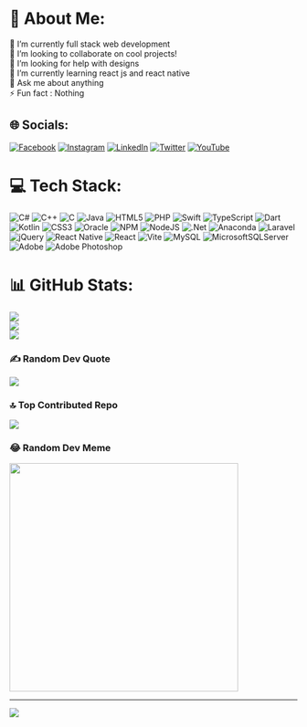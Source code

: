 # 💫 About Me:
🔭 I’m currently full stack web development<br>👯 I’m looking to collaborate on cool projects!<br>🤝 I’m looking for help with designs<br>🌱 I’m currently learning react js and react native<br>💬 Ask me about anything<br>⚡ Fun fact : Nothing


## 🌐 Socials:
[![Facebook](https://img.shields.io/badge/Facebook-%231877F2.svg?logo=Facebook&logoColor=white)](https://facebook.com/marco.dave.5268) [![Instagram](https://img.shields.io/badge/Instagram-%23E4405F.svg?logo=Instagram&logoColor=white)](https://instagram.com/marcodave_) [![LinkedIn](https://img.shields.io/badge/LinkedIn-%230077B5.svg?logo=linkedin&logoColor=white)](https://linkedin.com/in/marco-davincent) [![Twitter](https://img.shields.io/badge/Twitter-%231DA1F2.svg?logo=Twitter&logoColor=white)](https://twitter.com/MarcoDave10) [![YouTube](https://img.shields.io/badge/YouTube-%23FF0000.svg?logo=YouTube&logoColor=white)](https://youtube.com/@@marcodave2809) 

# 💻 Tech Stack:
![C#](https://img.shields.io/badge/c%23-%23239120.svg?style=for-the-badge&logo=c-sharp&logoColor=white) ![C++](https://img.shields.io/badge/c++-%2300599C.svg?style=for-the-badge&logo=c%2B%2B&logoColor=white) ![C](https://img.shields.io/badge/c-%2300599C.svg?style=for-the-badge&logo=c&logoColor=white) ![Java](https://img.shields.io/badge/java-%23ED8B00.svg?style=for-the-badge&logo=openjdk&logoColor=white) ![HTML5](https://img.shields.io/badge/html5-%23E34F26.svg?style=for-the-badge&logo=html5&logoColor=white) ![PHP](https://img.shields.io/badge/php-%23777BB4.svg?style=for-the-badge&logo=php&logoColor=white) ![Swift](https://img.shields.io/badge/swift-F54A2A?style=for-the-badge&logo=swift&logoColor=white) ![TypeScript](https://img.shields.io/badge/typescript-%23007ACC.svg?style=for-the-badge&logo=typescript&logoColor=white) ![Dart](https://img.shields.io/badge/dart-%230175C2.svg?style=for-the-badge&logo=dart&logoColor=white) ![Kotlin](https://img.shields.io/badge/kotlin-%237F52FF.svg?style=for-the-badge&logo=kotlin&logoColor=white) ![CSS3](https://img.shields.io/badge/css3-%231572B6.svg?style=for-the-badge&logo=css3&logoColor=white) ![Oracle](https://img.shields.io/badge/Oracle-F80000?style=for-the-badge&logo=oracle&logoColor=white) ![NPM](https://img.shields.io/badge/NPM-%23CB3837.svg?style=for-the-badge&logo=npm&logoColor=white) ![NodeJS](https://img.shields.io/badge/node.js-6DA55F?style=for-the-badge&logo=node.js&logoColor=white) ![.Net](https://img.shields.io/badge/.NET-5C2D91?style=for-the-badge&logo=.net&logoColor=white) ![Anaconda](https://img.shields.io/badge/Anaconda-%2344A833.svg?style=for-the-badge&logo=anaconda&logoColor=white) ![Laravel](https://img.shields.io/badge/laravel-%23FF2D20.svg?style=for-the-badge&logo=laravel&logoColor=white) ![jQuery](https://img.shields.io/badge/jquery-%230769AD.svg?style=for-the-badge&logo=jquery&logoColor=white) ![React Native](https://img.shields.io/badge/react_native-%2320232a.svg?style=for-the-badge&logo=react&logoColor=%2361DAFB) ![React](https://img.shields.io/badge/react-%2320232a.svg?style=for-the-badge&logo=react&logoColor=%2361DAFB) ![Vite](https://img.shields.io/badge/vite-%23646CFF.svg?style=for-the-badge&logo=vite&logoColor=white) ![MySQL](https://img.shields.io/badge/mysql-%2300000f.svg?style=for-the-badge&logo=mysql&logoColor=white) ![MicrosoftSQLServer](https://img.shields.io/badge/Microsoft%20SQL%20Server-CC2927?style=for-the-badge&logo=microsoft%20sql%20server&logoColor=white) ![Adobe](https://img.shields.io/badge/adobe-%23FF0000.svg?style=for-the-badge&logo=adobe&logoColor=white) ![Adobe Photoshop](https://img.shields.io/badge/adobe%20photoshop-%2331A8FF.svg?style=for-the-badge&logo=adobe%20photoshop&logoColor=white)
# 📊 GitHub Stats:
![](https://github-readme-stats.vercel.app/api?username=Marcodave03&theme=gotham&hide_border=false&include_all_commits=true&count_private=true)<br/>
![](https://github-readme-streak-stats.herokuapp.com/?user=Marcodave03&theme=gotham&hide_border=false)<br/>
![](https://github-readme-stats.vercel.app/api/top-langs/?username=Marcodave03&theme=gotham&hide_border=false&include_all_commits=true&count_private=true&layout=compact)

### ✍️ Random Dev Quote
![](https://quotes-github-readme.vercel.app/api?type=horizontal&theme=light)

### 🔝 Top Contributed Repo
![](https://github-contributor-stats.vercel.app/api?username=Marcodave03&limit=5&theme=dark&combine_all_yearly_contributions=true)

### 😂 Random Dev Meme
<img src='https://randommeme-five.vercel.app/' style="height: 400px;"/>

---
[![](https://visitcount.itsvg.in/api?id=Marcodave03&icon=0&color=1)](https://visitcount.itsvg.in)

<!-- Proudly created with GPRM ( https://gprm.itsvg.in ) -->

